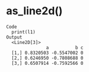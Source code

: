 # as_line2d()

    Code
      print(l1)
    Output
      <Line2D[3]>
                   a          b c
      [1,] 0.8320503 -0.5547002 0
      [2,] 0.6246950 -0.7808688 0
      [3,] 0.6507914 -0.7592566 0

